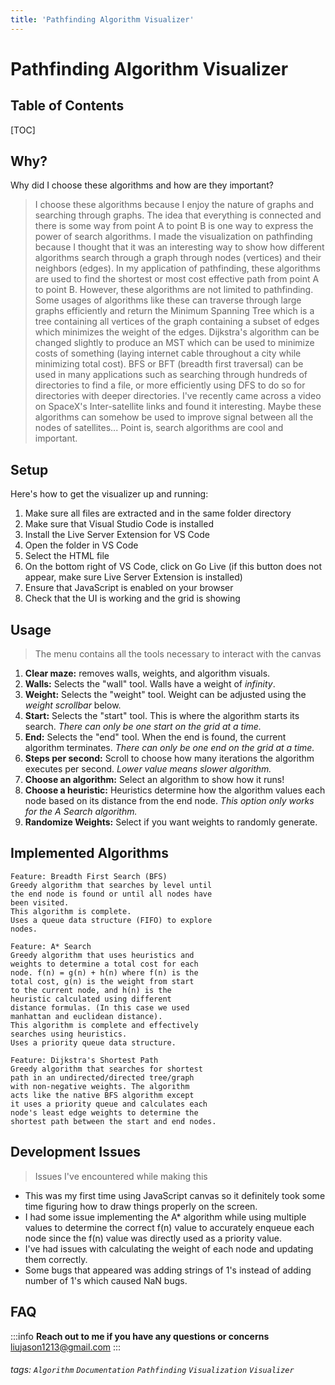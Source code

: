 ```yaml
---
title: 'Pathfinding Algorithm Visualizer'
---
```


Pathfinding Algorithm Visualizer
===

## Table of Contents

[TOC]


## Why?
Why did I choose these algorithms and how are they important?
>I choose these algorithms because I enjoy the nature of graphs and searching through graphs. The idea that everything is connected and there is some way from point A to point B is one way to express the power of search algorithms. I made the visualization on pathfinding because I thought that it was an interesting way to show how different algorithms search through a graph through nodes (vertices) and their neighbors (edges). In my application of pathfinding, these algorithms are used to find the shortest or most cost effective path from point A to point B. However, these algorithms are not limited to pathfinding.
Some usages of algorithms like these can traverse through large graphs efficiently and return the Minimum Spanning Tree which is a tree containing all vertices of the graph containing a subset of edges which minimizes the weight of the edges. Dijkstra's algorithm can be changed slightly to produce an MST which can be used to minimize costs of something (laying internet cable throughout a city while minimizing total cost). BFS or BFT (breadth first traversal) can be used in many applications such as searching through hundreds of directories to find a file, or more efficiently using DFS to do so for directories with deeper directories.
I've recently came across a video on SpaceX's Inter-satellite links and found it interesting. Maybe these algorithms can somehow be used to improve signal between all the nodes of satellites...
Point is, search algorithms are cool and important.

## Setup

Here's how to get the visualizer up and running:

1. Make sure all files are extracted and in the same folder directory
2. Make sure that Visual Studio Code is installed
3. Install the Live Server Extension for VS Code
4. Open the folder in VS Code
5. Select the HTML file
6. On the bottom right of VS Code, click on Go Live (if this button does not appear, make sure Live Server Extension is installed)
7. Ensure that JavaScript is enabled on your browser
8. Check that the UI is working and the grid is showing

## Usage

> The menu contains all the tools necessary to interact with the canvas
1. **Clear maze:** removes walls, weights, and algorithm visuals.
2. **Walls:** Selects the "wall" tool. Walls have a weight of *infinity*.
3. **Weight:** Selects the "weight" tool. Weight can be adjusted using the *weight scrollbar* below.
4. **Start:** Selects the "start" tool. This is where the algorithm starts its search. *There can only be one start on the grid at a time.*
5. **End:** Selects the "end" tool. When the end is found, the current algorithm terminates. *There can only be one end on the grid at a time.*
6. **Steps per second:** Scroll to choose how many iterations the algorithm executes per second. *Lower value means slower algorithm.*
7. **Choose an algorithm:** Select an algorithm to show how it runs!
8. **Choose a heuristic:** Heuristics determine how the algorithm values each node based on its distance from the end node. *This option only works for the A Search algorithm.*
9. **Randomize Weights:** Select if you want weights to randomly generate.

Implemented Algorithms
---

```gherkin=
Feature: Breadth First Search (BFS)
Greedy algorithm that searches by level until 
the end node is found or until all nodes have 
been visited. 
This algorithm is complete.
Uses a queue data structure (FIFO) to explore
nodes. 

Feature: A* Search
Greedy algorithm that uses heuristics and
weights to determine a total cost for each
node. f(n) = g(n) + h(n) where f(n) is the
total cost, g(n) is the weight from start
to the current node, and h(n) is the 
heuristic calculated using different
distance formulas. (In this case we used
manhattan and euclidean distance).
This algorithm is complete and effectively
searches using heuristics.
Uses a priority queue data structure.

Feature: Dijkstra's Shortest Path
Greedy algorithm that searches for shortest
path in an undirected/directed tree/graph
with non-negative weights. The algorithm
acts like the native BFS algorithm except
it uses a priority queue and calculates each
node's least edge weights to determine the
shortest path between the start and end nodes.
```

## Development Issues

> Issues I've encountered while making this

- This was my first time using JavaScript canvas so it definitely took some time figuring how to draw things properly on the screen. 
- I had some issue implementing the A* algorithm while using multiple values to determine the correct f(n) value to accurately enqueue each node since the f(n) value was directly used as a priority value. 
- I've had issues with calculating the weight of each node and updating them correctly. 
- Some bugs that appeared was adding strings of 1's instead of adding number of 1's which caused NaN bugs.



## FAQ

:::info
**Reach out to me if you have any questions or concerns** liujason1213@gmail.com
:::

###### tags: `Algorithm` `Documentation` `Pathfinding` `Visualization` `Visualizer`

